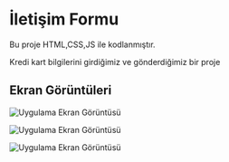 
# İletişim Formu

Bu proje HTML,CSS,JS ile kodlanmıştır.

Kredi kart bilgilerini girdiğimiz ve gönderdiğimiz bir proje




## Ekran Görüntüleri

![Uygulama Ekran Görüntüsü](assets/img/dekstop.png)

![Uygulama Ekran Görüntüsü](assets/img/mobile.png)

![Uygulama Ekran Görüntüsü](assets/img/thanks.png)
